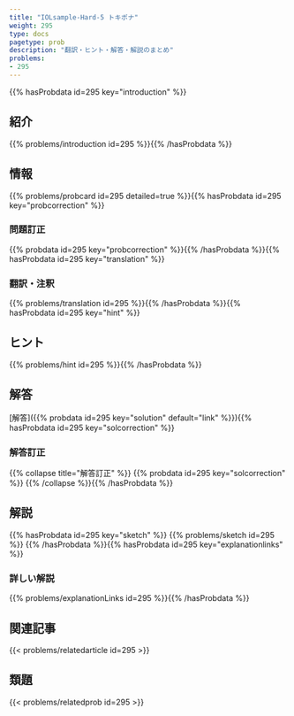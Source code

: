 ```yaml
---
title: "IOLsample-Hard-5 トキポナ"
weight: 295
type: docs
pagetype: prob
description: "翻訳・ヒント・解答・解説のまとめ"
problems: 
- 295
---
```


{{% hasProbdata id=295 key="introduction" %}}

## 紹介

{{% problems/introduction id=295 %}}{{% /hasProbdata %}}

## 情報

{{% problems/probcard id=295 detailed=true %}}{{% hasProbdata id=295 key="probcorrection" %}}

### 問題訂正

{{% probdata id=295 key="probcorrection" %}}{{% /hasProbdata %}}{{% hasProbdata id=295 key="translation" %}}

### 翻訳・注釈

{{% problems/translation id=295 %}}{{% /hasProbdata %}}{{% hasProbdata id=295 key="hint" %}}

## ヒント

{{% problems/hint id=295 %}}{{% /hasProbdata %}}

## 解答

[解答]({{% probdata id=295 key="solution" default="link" %}}){{% hasProbdata id=295 key="solcorrection" %}}

### 解答訂正

{{% collapse title="解答訂正" %}}
{{% probdata id=295 key="solcorrection" %}}
{{% /collapse %}}{{% /hasProbdata %}}

## 解説

{{% hasProbdata id=295 key="sketch" %}}
{{% problems/sketch id=295 %}}
{{% /hasProbdata %}}{{% hasProbdata id=295 key="explanationlinks" %}}

### 詳しい解説

{{% problems/explanationLinks id=295 %}}{{% /hasProbdata %}}

## 関連記事

{{< problems/relatedarticle id=295 >}}

## 類題

{{< problems/relatedprob id=295 >}}

